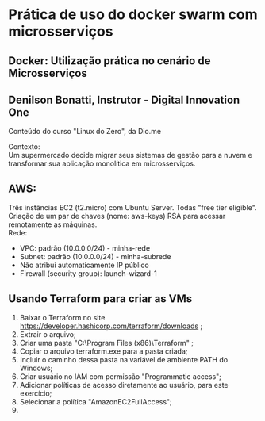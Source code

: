 # Prática de uso do docker swarm com microsserviços

## Docker: Utilização prática no cenário de Microsserviços
## Denilson Bonatti, Instrutor - Digital Innovation One

Conteúdo do curso "Linux do Zero", da Dio.me<br>

Contexto: <br>
Um supermercado decide migrar seus sistemas de gestão para a nuvem e transformar sua aplicação monolítica em microsserviços.
<br>

## AWS:
Três instâncias EC2 (t2.micro) com Ubuntu Server. Todas "free tier eligible".<br>
Criação de um par de chaves (nome: aws-keys) RSA para acessar remotamente as máquinas.<br>
Rede: <br>
* VPC: padrão (10.0.0.0/24) - minha-rede
* Subnet: padrão (10.0.0.0/24) - minha-subrede
* Não atribui automaticamente IP público
* Firewall (security group): launch-wizard-1
  
## Usando Terraform para criar as VMs
1. Baixar o Terraform no site https://developer.hashicorp.com/terraform/downloads ;
2. Extrair o arquivo;
3. Criar uma pasta "C:\Program Files (x86)\Terraform" ;
4. Copiar o arquivo terraform.exe para a pasta criada;
5. Incluir o caminho dessa pasta na variável de ambiente PATH do Windows;
6. Criar usuário no IAM com permissão "Programmatic access";
7. Adicionar políticas de acesso diretamente ao usuário, para este exercício;
8. Selecionar a política "AmazonEC2FullAccess";
9. 





